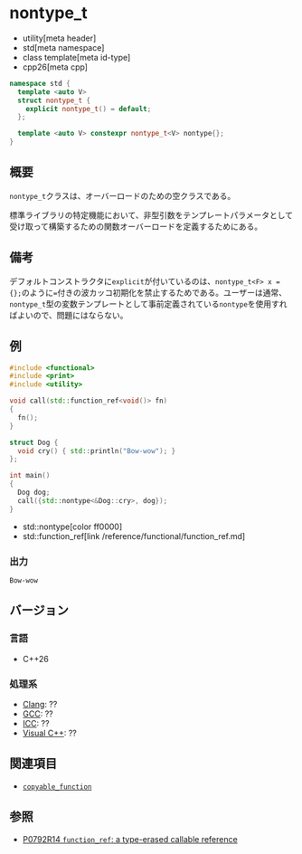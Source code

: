 # nontype_t
* utility[meta header]
* std[meta namespace]
* class template[meta id-type]
* cpp26[meta cpp]

```cpp
namespace std {
  template <auto V>
  struct nontype_t {
    explicit nontype_t() = default;
  };

  template <auto V> constexpr nontype_t<V> nontype{};
}
```

## 概要
`nontype_t`クラスは、オーバーロードのための空クラスである。

標準ライブラリの特定機能において、非型引数をテンプレートパラメータとして受け取って構築するための関数オーバーロードを定義するためにある。


## 備考
デフォルトコンストラクタに`explicit`が付いているのは、`nontype_t<F> x = {};`のように`=`付きの波カッコ初期化を禁止するためである。ユーザーは通常、`nontype_t`型の変数テンプレートとして事前定義されている`nontype`を使用すればよいので、問題にはならない。


## 例
```cpp example
#include <functional>
#include <print>
#include <utility>

void call(std::function_ref<void()> fn)
{
  fn();
}

struct Dog {
  void cry() { std::println("Bow-wow"); }
};

int main()
{
  Dog dog;
  call({std::nontype<&Dog::cry>, dog});
}
```
* std::nontype[color ff0000]
* std::function_ref[link /reference/functional/function_ref.md]

### 出力
```
Bow-wow
```


## バージョン
### 言語
- C++26

### 処理系
- [Clang](/implementation.md#clang): ??
- [GCC](/implementation.md#gcc): ??
- [ICC](/implementation.md#icc): ??
- [Visual C++](/implementation.md#visual_cpp): ??


## 関連項目
- [`copyable_function`](/reference/functional/copyable_function.md)


## 参照
- [P0792R14 `function_ref`: a type-erased callable reference](https://www.open-std.org/jtc1/sc22/wg21/docs/papers/2023/p0792r14.html)

